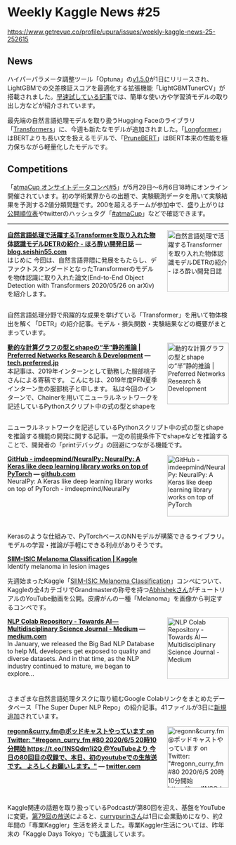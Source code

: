 # Weekly Kaggle News #25
https://www.getrevue.co/profile/upura/issues/weekly-kaggle-news-25-252615
<h3><h2>News</h2><p>ハイパーパラメータ調整ツール「Optuna」の<a href="https://github.com/optuna/optuna/releases/tag/v1.5.0" target="_blank">v1.5.0</a>が1日にリリースされ、LightGBMでの交差検証スコアを最適化する拡張機能「LightGBMTunerCV」が搭載されました。<a href="https://blog.amedama.jp/entry/optuna-lightgbm-tunercv" target="_blank">早速試している記事</a>では、簡単な使い方や学習済モデルの取り出し方などが紹介されています。</p><p>最先端の自然言語処理モデルを取り扱うHugging Faceのライブラリ「<a href="https://github.com/huggingface/transformers" target="_blank">Transformers</a>」に、今週も新たなモデルが追加されました。「<a href="https://twitter.com/huggingface/status/1267829830659174400?s=20" target="_blank">Longformer</a>」はBERTよりも長い文を扱えるモデルで、「<a href="https://twitter.com/huggingface/status/1267456127379349505?s=20" target="_blank">PruneBERT</a>」はBERT本来の性能を極力保ちながら軽量化したモデルです。</p><h2>Competitions</h2><p>「<a href="https://atma.connpass.com/event/175139/" target="_blank">atmaCup オンサイトデータコンペ#5</a>」が5月29日〜6月6日18時にオンライン開催されています。初の学術業界からの出題で、実験観測データを用いて実験結果を予測する2値分類問題です。200を超えるチームが参加中で、盛り上がりは<a href="https://guruguru.ml/competitions/10/leaderboard" target="_blank">公開順位表</a>やtwitterのハッシュタグ「<a href="https://twitter.com/search?q=%23atmaCup&amp;src=typed_query" target="_blank">#atmaCup</a>」などで確認できます。</p></h3>
<hr>
<p>
<img width="140" height="140" alt="自然言語処理で活躍するTransformerを取り入れた物体認識モデルDETRの紹介 - ほろ酔い開発日誌" style="float: right; margin-left: 20px; margin-bottom: 20px;" src="https://s3.amazonaws.com/revue/items/images/006/044/813/thumb/20200530180018.jpg?1590831715" />
<strong style='display: block;'><a href="https://blog.seishin55.com/entry/2020/05/30/175811?utm_campaign=Weekly%20Kaggle%20News&amp;utm_medium=email&amp;utm_source=Revue%20newsletter">自然言語処理で活躍するTransformerを取り入れた物体認識モデルDETRの紹介 - ほろ酔い開発日誌</a> &mdash; <a href="https://blog.seishin55.com/entry/2020/05/30/175811">blog.seishin55.com</a></strong>
はじめに 今回は、自然言語界隈に発展をもたらし、デファクトスタンダードとなったTransformerのモデルを物体認識に取り入れた論文(End-to-End Object Detection with Transformers 2020/05/26 on arXiv)を紹介します。
</p>
<div style='clear: both;'></div>
<p><p>自然言語処理分野で飛躍的な成果を挙げている「Transformer」を用いて物体検出を解く「DETR」の紹介記事。モデル・損失関数・実験結果などの概要がまとまっています。</p></p>
<p>
<img width="140" height="140" alt="動的な計算グラフの型とshapeの“半”静的推論 | Preferred Networks Research &amp; Development" style="float: right; margin-left: 20px; margin-bottom: 20px;" src="https://s3.amazonaws.com/revue/items/images/006/070/034/thumb/image2.png?1591281747" />
<strong style='display: block;'><a href="https://tech.preferred.jp/ja/blog/semi-static-type-shape-and-symbolic-shape-inference/?utm_campaign=Weekly%20Kaggle%20News&amp;utm_medium=email&amp;utm_source=Revue%20newsletter">動的な計算グラフの型とshapeの“半”静的推論 | Preferred Networks Research &amp; Development</a> &mdash; <a href="https://tech.preferred.jp/ja/blog/semi-static-type-shape-and-symbolic-shape-inference/">tech.preferred.jp</a></strong>
本記事は、2019年インターンとして勤務した服部桃子さんによる寄稿です。 こんにちは、2019年度PFN夏季インターン生の服部桃子と申します。 私は今回のインターンで、Chainerを用いてニューラルネットワークを記述しているPythonスクリプト中の式の型とshapeを
</p>
<div style='clear: both;'></div>
<p><p>ニューラルネットワークを記述しているPythonスクリプト中の式の型とshapeを推論する機能の開発に関する記事。一定の前提条件下でshapeなどを推論することで、開発者の「printデバッグ」の回避につながる機能です。</p></p>
<p>
<img width="140" height="140" alt="GitHub - imdeepmind/NeuralPy: NeuralPy: A Keras like deep learning library works on top of PyTorch" style="float: right; margin-left: 20px; margin-bottom: 20px;" src="https://s3.amazonaws.com/revue/items/images/006/070/055/thumb/34741145?1591281949" />
<strong style='display: block;'><a href="https://github.com/imdeepmind/NeuralPy?utm_campaign=Weekly%20Kaggle%20News&amp;utm_medium=email&amp;utm_source=Revue%20newsletter">GitHub - imdeepmind/NeuralPy: NeuralPy: A Keras like deep learning library works on top of PyTorch</a> &mdash; <a href="https://github.com/imdeepmind/NeuralPy">github.com</a></strong>
NeuralPy:  A Keras like deep learning library works on top of PyTorch - imdeepmind/NeuralPy
</p>
<div style='clear: both;'></div>
<p><p>Kerasのような仕組みで、PyTorchベースのNNモデルが構築できるライブラリ。モデルの学習・推論が手軽にできる利点がありそうです。</p></p>
<p>
<strong style='display: block;'><a href="https://www.kaggle.com/c/siim-isic-melanoma-classification/discussion/155672?utm_campaign=Weekly%20Kaggle%20News&amp;utm_medium=email&amp;utm_source=Revue%20newsletter">SIIM-ISIC Melanoma Classification | Kaggle</a></strong>
Identify melanoma in lesion images
</p>
<p><p>先週始まったKaggle「<a href="https://www.kaggle.com/c/siim-isic-melanoma-classification" target="_blank">SIIM-ISIC Melanoma Classification</a>」コンペについて、Kaggleの全4カテゴリでGrandmasterの称号を持つ<a href="https://www.kaggle.com/abhishek" target="_blank">Abhishekさん</a>がチュートリアルのYouTube動画を公開。皮膚がんの一種「Melanoma」を画像から判定するコンペです。</p></p>
<p>
<img width="140" height="140" alt="NLP Colab Repository - Towards AI — Multidisciplinary Science Journal - Medium" style="float: right; margin-left: 20px; margin-bottom: 20px;" src="https://s3.amazonaws.com/revue/items/images/006/070/189/thumb/0*wZjU9Hx8l6IpUmoT?1591282711" />
<strong style='display: block;'><a href="https://medium.com/towards-artificial-intelligence/nlp-colab-repository-65136d3e45da?utm_campaign=Weekly%20Kaggle%20News&amp;utm_medium=email&amp;utm_source=Revue%20newsletter">NLP Colab Repository - Towards AI — Multidisciplinary Science Journal - Medium</a> &mdash; <a href="https://medium.com/towards-artificial-intelligence/nlp-colab-repository-65136d3e45da">medium.com</a></strong>
In January, we released the Big Bad NLP Database to help ML developers get exposed to quality and diverse datasets. And in that time, as the NLP industry continued to mature, we began to explore…
</p>
<div style='clear: both;'></div>
<p><p>さまざまな自然言語処理タスクに取り組むGoogle Colabリンクをまとめたデータベース「The Super Duper NLP Repo」の紹介記事。41ファイルが3日に<a href="https://twitter.com/Quantum_Stat/status/1268144084641878019?s=20" target="_blank">新規追加</a>されています。</p></p>
<p>
<img width="140" height="140" alt="regonn&amp;curry.fm@ポッドキャストやっています on Twitter: &quot;#regonn_curry_fm #80 2020/6/5 20時10分開始 https://t.co/1NSQdm1i2Q @YouTubeより 今日の80回目の収録で、本日、初のyoutubeでの生放送です。 よろしくお願いします。&quot;" style="float: right; margin-left: 20px; margin-bottom: 20px;" src="https://s3.amazonaws.com/revue/items/images/006/072/597/thumb/0-NilqwP_400x400.jpg?1591317565" />
<strong style='display: block;'><a href="https://twitter.com/regonn_curry/status/1268686630480678913?s=20&amp;utm_campaign=Weekly%20Kaggle%20News&amp;utm_medium=email&amp;utm_source=Revue%20newsletter">regonn&amp;curry.fm@ポッドキャストやっています on Twitter: &quot;#regonn_curry_fm #80 2020/6/5 20時10分開始 https://t.co/1NSQdm1i2Q @YouTubeより 今日の80回目の収録で、本日、初のyoutubeでの生放送です。 よろしくお願いします。&quot;</a> &mdash; <a href="https://twitter.com/regonn_curry/status/1268686630480678913?s=20">twitter.com</a></strong>

</p>
<div style='clear: both;'></div>
<p><p>Kaggle関連の話題を取り扱っているPodcastが第80回を迎え、基盤をYouTubeに変更。<a href="https://anchor.fm/regonn-curry-fm/episodes/079-Kaggler-eeucfr" target="_blank">第79回の放送</a>によると、<a href="https://www.kaggle.com/currypurin" target="_blank">currypurinさん</a>は1日に企業勤めになり、約2年間の「専業Kaggler」生活を終えました。専業Kaggler生活については、昨年末の「Kaggle Days Tokyo」でも<a href="https://youtu.be/Z0F7e5eidsk" target="_blank">講演</a>しています。</p></p>
